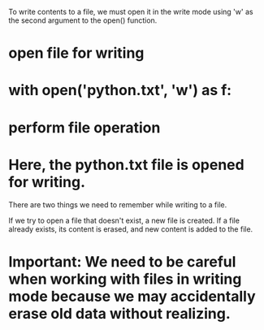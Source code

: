 To write contents to a file, we must open it in the write mode using 'w' as the second argument to the open() function.

# open file for writing

# with open('python.txt', 'w') as f:

# perform file operation

# Here, the python.txt file is opened for writing.

There are two things we need to remember while writing to a file.

If we try to open a file that doesn't exist, a new file is created.
If a file already exists, its content is erased, and new content is added to the file.

# Important: We need to be careful when working with files in writing mode because we may accidentally erase old data without realizing.
